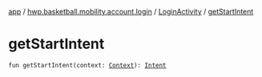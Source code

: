 [app](../../index.md) / [hwp.basketball.mobility.account.login](../index.md) / [LoginActivity](index.md) / [getStartIntent](.)

# getStartIntent

`fun getStartIntent(context: `[`Context`](https://developer.android.com/reference/android/content/Context.html)`): `[`Intent`](https://developer.android.com/reference/android/content/Intent.html)